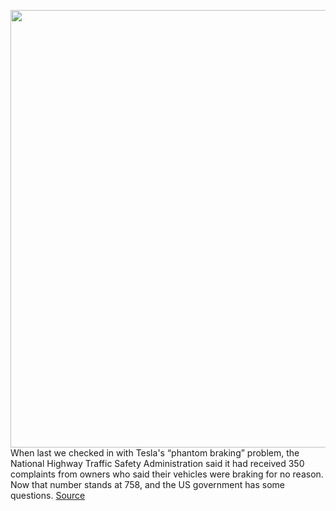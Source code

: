 <img src='https://cdn.vox-cdn.com/thumbor/B8qM7FZvB00lidIxWmoDSJd6OcU=/0x0:2040x1360/1200x800/filters:focal(857x517:1183x843)/cdn.vox-cdn.com/uploads/chorus_image/image/70940416/lgrush_220407_5139_0027.0.jpg' width='700px' /><br/>
When last we checked in with Tesla's “phantom braking” problem, the National Highway Traffic Safety Administration said it had received 350 complaints from owners who said their vehicles were braking for no reason. Now that number stands at 758, and the US government has some questions.
<a href='https://www.theverge.com/2022/6/3/23153241/tesla-phantom-braking-nhtsa-complaints-investigation'> Source <a/>